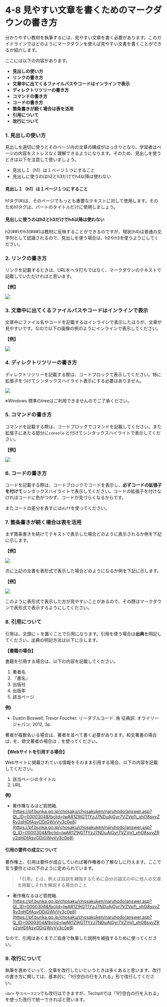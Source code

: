 # 4-8 見やすい文章を書くためのマークダウンの書き方

分かりやすい教材を執筆するには、見やすい文章を書く必要があります。このガイドラインではどのようにマークダウンを使えば見やすい文書を書くことができるか紹介します。

ここには以下の内容があります。

* **見出しの使い方**
* **リンクの書き方**
* **文章中に出てくるファイルパスやコードはインラインで表示**
* **ディレクトリツリーの書き方**
* **コマンドの書き方**
* **コードの書き方**
* **箇条書きが続く場合は表を活用**
* **引用について**
* **改行について**



### 1. 見出しの使い方

見出しを適切に使うとそのページ内の文章の構成がはっきりとなり、学習者はページの内容をストレスなく理解できるようになります。そのため、見出しを使うときは以下を注意して使いましょう。

* 見出し１（h1）は１ページ１つにすること
* 見出しに使うのはh2とh3だけでh4以降は使わない

#### 見出し１（h1）は１ページ１つにすること

h1タグ\(\#\)は、そのページでもっとも重要なテキストに対して使用します。そのためh1タグは、パートのタイトルだけに使用しましょう。

#### 見出しに使うのはh2とh3だけでh4以降は使わない

h2\(\#\#\)やh3\(\#\#\#\)は教材に反映することができるのですが、現状\(h4\)は普通の文字列として認識されるので、見出しを使う場合は、h2やh3を使うようにしてください。

### 

### 2. リンクの書き方

リンクを記載するときは、URLをベタ打ちではなく、マークダウンのテキストで記載していただければと思います。

**【例】**

![](../.gitbook/assets/gem.png)

### 

### 3. 文章中に出てくるファイルパスやコードはインラインで表示

文章中にファイル名やコードを記載するはインラインで表示したほうが、文章が見やすいです。なので以下の画像の例のようにインラインで表示してください。

**【例】**

![](../.gitbook/assets/inline.png)

### 

### 4. ディレクトリツリーの書き方

ディレクトリツリーを記載する際は、コードブロックで表示してください。特に拡張子をつけてシンタックスハイライト表示にする必要はありません。

![](../.gitbook/assets/5749ddc2c21f8762d69a9bd47bbc1245.png)

※Windows 標準のtreeはご利用できませんのでご了承ください。

### 

### 5. コマンドの書き方

コマンドを記載する際は、コードブロックでコマンドを記載してください。また拡張子にあたる部分に`console` と付けてシンタックスハイライトで表示してください。

**【例】**

![](../.gitbook/assets/c65cd16f88c8797f27ad807407af90f5.png)

### 

### 6. コードの書き方

コードを記載する際は、コードブロックでコードを表示し、**必ずコードの拡張子を付けて**シンタックスハイライトで表示してください。コードの拡張子を付けなければコードに色がつかず、コードが見づらくなるからです。

またコードの差分を表すには`diff`を使ってください。

### 

### 7. 箇条書きが続く場合は表を活用

まず箇条書きを続けてテキストで表示した場合どのように表示されるか例を下記に示します。

**【例】**

![](../.gitbook/assets/note_tables.png)

次に上記の文書を表形式で表示した場合どのようになるか例を下記に示します。

**【例】**

![](../.gitbook/assets/tables.png)

このように表形式で表示した方が見やすいことがあるので、その際はマークダウンで表形式で表示するようにしてください。

### 

### 8. 引用について

引用は、文頭に `>` を置くことで引用になります。引用を使う場合は**出典**を明記してください。出典の明記方法は以下に示します。

**【書籍の場合】**

書籍を引用する場合は、以下の内容を記載してください。

1. 著者名
2. 『書名』
3. 出版社
4. 出版年
5. 該当ページ

**例\)**

* Dustin Boswell; Trevor Foucher. リーダブルコード. 角 征典訳. オライリージャパン, 2012, 3p.

著者が複数名いる場合は、著者を並べて書く必要があります。和文著書の場合は`,` を、欧文著者の場合は `;` を使ってください。

**【Webサイトを引用する場合】**

Webサイトに掲載されている情報をそのまま引用する場合、以下の内容を記載してください。

1. 該当ページのタイトル
2. URL

**例\)**

* 著作権なるほど質問箱. [https://pf.bunka.go.jp/chosaku/chosakuken/naruhodo/answer.asp?Q\_ID=0000304&fbclid=IwAR1Z9jGTfYzJ7NDuAjGyr7VZVp1\_xhO8svvZRy2qHDfAsvODiGWvVy3c0e8](https://pf.bunka.go.jp/chosaku/chosakuken/naruhodo/answer.asp?Q_ID=0000304&fbclid=IwAR1Z9jGTfYzJ7NDuAjGyr7VZVp1_xhO8svvZRy2qHDfAsvODiGWvVy3c0e8)

#### 

#### 引用の要件の成立について

著作権上、引用は要件が成立していれば著作権者の了解なしに行えます。ここで言う要件とは以下のように定められています。

> 「引用」とは、例えば自説を補強するために自分の論文の中に他人の文章を掲載しそれを解説する場合のこと

* 著作権なるほど質問箱. [https://pf.bunka.go.jp/chosaku/chosakuken/naruhodo/answer.asp?Q\_ID=0000304&fbclid=IwAR1Z9jGTfYzJ7NDuAjGyr7VZVp1\_xhO8svvZRy2qHDfAsvODiGWvVy3c0e8](https://pf.bunka.go.jp/chosaku/chosakuken/naruhodo/answer.asp?Q_ID=0000304&fbclid=IwAR1Z9jGTfYzJ7NDuAjGyr7VZVp1_xhO8svvZRy2qHDfAsvODiGWvVy3c0e8)

なので、引用はあくまでご自身で執筆した説明を補強するために使ってください。



### 9. 改行について

執筆を進めていって、文章を改行したいというときは多くあると思います。改行の書き方に関しては、基本的に「1行空白の行を入れる」形で改行してください。

`<br>` や`スペース2つ`でも改行はできますが、Techpitでは「1行空白の行を入れる」を使った改行で統一できればと思います。

